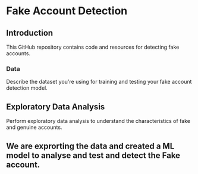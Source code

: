 # Fake Account Detection

## Introduction
This GitHub repository contains code and resources for detecting fake accounts.

### Data
Describe the dataset you're using for training and testing your fake account detection model.

## Exploratory Data Analysis
Perform exploratory data analysis to understand the characteristics of fake and genuine accounts.

## We are exprorting the data and created a ML model to analyse and test and detect the Fake account.
